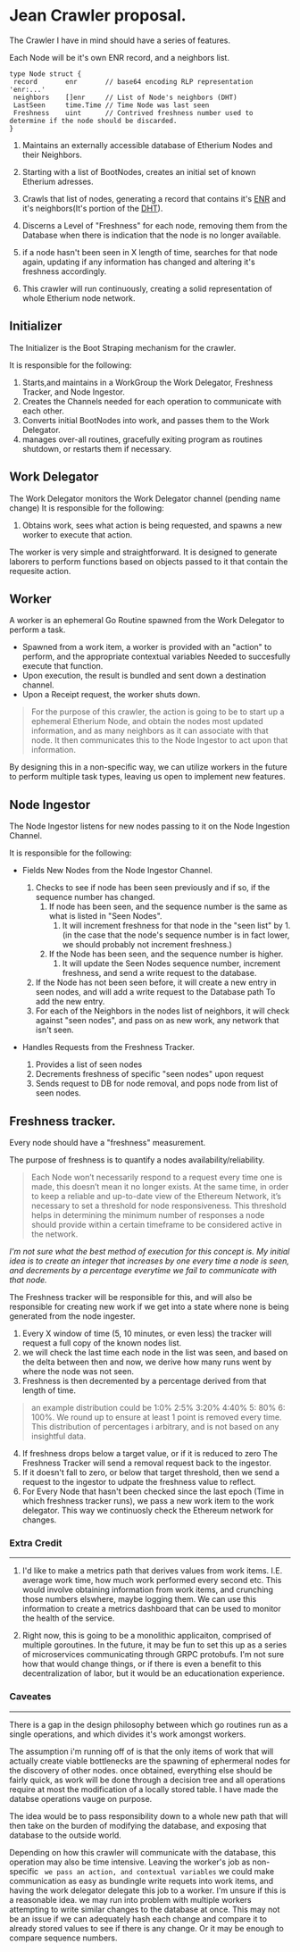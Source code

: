 # Jean Crawler proposal. 

The Crawler I have in mind should have a series of features.

   Each Node will be it's own ENR record, and a neighbors list. 
   ```
   type Node struct {
    record       enr       // base64 encoding RLP representation 'enr:...'
    neighbors    []enr     // List of Node's neighbors (DHT)
    LastSeen     time.Time // Time Node was last seen
    Freshness    uint      // Contrived freshness number used to determine if the node should be discarded. 
   }
   ```

1. Maintains an externally accessible database of Etherium Nodes and their Neighbors. 
2. Starting with a list of BootNodes, creates an initial set of known Etherium adresses.
3. Crawls that list of nodes, generating a record that contains it's [ENR](https://eips.ethereum.org/EIPS/eip-778) and it's neighbors(It's portion of the [DHT](https://docs.ipfs.tech/concepts/dht)).

4. Discerns a Level of "Freshness" for each node, removing them from the Database when there is indication that the node
   is no longer available. 
5. if a node hasn't been seen in X length of time, searches for that node again, updating if any information has changed and altering it's freshness accordingly. 
6. This crawler will run continuously, creating a solid representation of whole Etherium node network. 

## Initializer
The Initializer is the Boot Straping mechanism for the crawler.

It is responsible for the following:

1. Starts,and maintains in a WorkGroup the Work Delegator, Freshness Tracker, and Node Ingestor. 
2. Creates the Channels needed for each operation to communicate with each other.
3. Converts initial BootNodes into work, and passes them to the Work Delegator.
3. manages over-all routines, gracefully exiting program as routines shutdown, or restarts them if necessary.

## Work Delegator
The Work Delegator monitors the Work Delegator channel (pending name change)
It is responsible for the following: 

1. Obtains work, sees what action is being requested, and spawns a new worker to execute that action. 

The worker is very simple and straightforward. It is designed to generate laborers to perform functions based
on objects passed to it that contain the requesite action. 

## Worker
A worker is an ephemeral Go Routine spawned from the Work Delegator to perform a task. 

- Spawned from a work item, a worker is provided with an "action" to perform, and the appropriate contextual variables
  Needed to succesfully execute that function. 
- Upon execution, the result is bundled and sent down a destination channel. 
- Upon a Receipt request, the worker shuts down. 

 > For the purpose of this crawler, the action is going to be to start up a ephemeral Etherium Node, and obtain the nodes most updated information, and as many neighbors as it can associate with that node. It then communicates this to the Node Ingestor to act upon that information. 

 By designing this in a non-specific way, we can utilize workers in the future to perform multiple task types, leaving us open to implement new features. 


## Node Ingestor
 The Node Ingestor listens for new nodes passing to it on the Node Ingestion Channel. 
 
 It is responsible for the following:
 - Fields New Nodes from the Node Ingestor Channel.
    1. Checks to see if node has been seen previously and if so, if the sequence number has changed.  
        1. If node has been seen, and the sequence number is the same as what is listed in "Seen Nodes".
            1. It will increment freshness for that node in the "seen list" by 1. 
            (in the case that the node's sequence number is in fact lower, we should probably not increment freshness.)
        2. If the Node has been seen, and the sequence number is higher. 
            1. It will update the Seen Nodes sequence number, increment freshness, and send a write request to the database.
    2. If the Node has not been seen before, it will create a new entry in seen nodes, and will add a write request to the Database path
        To add the new entry. 
    3. For each of the Neighbors in the nodes list of neighbors, it will check against "seen nodes", and pass on as new work, any network that isn't seen. 

- Handles Requests from the Freshness Tracker.
    1. Provides a list of seen nodes
    2. Decrements freshness of specific "seen nodes" upon request
    3. Sends request to DB for node removal, and pops node from list of seen nodes. 

## Freshness tracker. 
Every node should have a "freshness" measurement. 

The purpose of freshness is to quantify a nodes availability/reliability.

> Each Node won’t necessarily respond to a request every time one is made, this doesn’t mean it no longer exists. At the same time, in order to keep a reliable and up-to-date view of the Ethereum Network, it’s necessary to set a threshold for node responsiveness. This threshold helps in determining the minimum number of responses a node should provide within a certain timeframe to be considered active in the network.

*I'm not sure what the best method of execution for this concept is. My initial idea is to create an integer that increases by one every time a node is seen, and decrements by a percentage everytime we fail to communicate with that node.*

The Freshness tracker will be responsible for this, and will also be responsible for creating new work if we get into a state where none is being generated from the node ingester. 

1. Every X window of time (5, 10 minutes, or even less) the tracker will request a full copy of the known nodes list. 
2. we will check the last time each node in the list was seen, and based on the delta between then and now, we derive how many runs went by where the node was not seen.
3. Freshness is then decremented by a percentage derived from that length of time.
> an example distribution could be 1:0% 2:5% 3:20% 4:40% 5: 80% 6: 100%. We round up to ensure at least 1 point is removed every time. This distribution of percentages i arbitrary, and is not based on any insightful data. 

4. If freshness drops below a target value, or if it is reduced to zero The Freshness Tracker will send a removal request back to the ingestor. 
5. If it doesn't fall to zero, or below that target threshold, then we send a request to the ingestor to udpate the freshness value to reflect. 
4. For Every Node that hasn't been checked since the last epoch (Time in which freshness tracker runs), we pass a new work item to the work delegator. This way we continuosly check the Ethereum network for changes.


### Extra Credit
---
1. I'd like to make a metrics path that derives values from work items. I.E. average work time, how much work performed every second etc. This would involve obtaining information from work items, and crunching those numbers elswhere, maybe logging them. We can use this information to create a metrics dashboard that can be used to monitor the health of the service. 

2. Right now, this is going to be a monolithic applicaiton, comprised of multiple goroutines. In the future, it may be fun to set this up as a series of microservices communicating through GRPC protobufs. I'm not sure how that would change things, or if there is even a benefit to this decentralization of labor, but it would be an educationation experience. 

### Caveates
___

There is a gap in the design philosophy between which go routines run as a single operations, and which divides it's work amongst workers. 

The assumption i'm running off of is that the only items of work that will actually create viable bottlenecks are the spawning of ephermeral nodes for the discovery of other nodes. once obtained, everything else should be fairly quick, as work will be done through a decision tree and all operations require at most the modification of a locally stored table. I have made the databse operations vauge on purpose.

The idea would be to pass responsibility down to a whole new path that will then take on the burden of modifying the database, and exposing that database to the outside world. 

Depending on how this crawler will communicate with the database, this operation may also be time intensive. Leaving the worker's job as non-specific ` we pass an action, and contextual variables` we could make communication as easy as bundingle write requets into work items, and having the work delegator delegate this job to a worker. I'm unsure if this is a reasonable idea. we may run into problem with multiple workers attempting to write similar changes to the database at once. This may not be an issue if we can adequately hash each change and compare it to already stored values to see if there is any change. Or it may be enough to compare sequence numbers. 